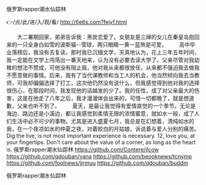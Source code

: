 
俄罗斯rapper潮水仙踪林




👉/点/此/进/入/观/看/ http://6e6s.com?fejyf.html




　　大二署期回家，弟弟告诉我：黑炭恋爱了。女朋友是三婶的女儿在秦皇岛抱回来的一只全身白如雪的波斯猫--雪球，两只眼睛一黄一蓝煞是可爱。
　　高中毕业落榜后，我没有去复读，那时我已沉缅文学，天真地认为，花上三年五年时间，我一定能在文学上闯荡出一番天地来，认为没有必要去读大学了。父亲尽管对我幼稚的想法不赞成，可他没有阻止我，他对我从来都很放任，从来都不强迫我去做我不愿意做的事情。后来，我有了当代课教师和当工人的机会，他当然倾向我去当教师，可我却偏偏选择了打工，这次他仍然没有说什么，但我感觉得到他对我的选择很伤心，在那段时间，我发现他的话越发的少了。我的任性，成了对父亲最大的伤害，这是在他走了八年之后，我才漫漫体会出来的，可惜一切都晚了，就是想道歉，父亲也听不到了。
　　夏天，是最让我觉得有爱情直觉的一个季节。无论是海边、路边还是小溪边，都让我感觉到柔情无限的浓情蜜意，就如水一般，成了人们生活中必不可少的事物。尤其是进入盛夏七月，我总是在幻想着，清纯如水的我，在一个夜凉如水的仲夏之夜，对着皎白的月姑娘，诉说着与爱人分别的痛苦。
Dig the live, is not most important experience is necessary.
12, love you, at your fingertips.
Don't care about the value of a corner, as long as the heart is.
俄罗斯rapper潮水仙踪林 https://github.com/Contere/jlcow
https://github.com/qdouban/vana
https://github.com/beooknews/tcnymp
https://github.com/foolnews/jjrmuu
https://github.com/qdouban/buddm





俄罗斯rapper潮水仙踪林

